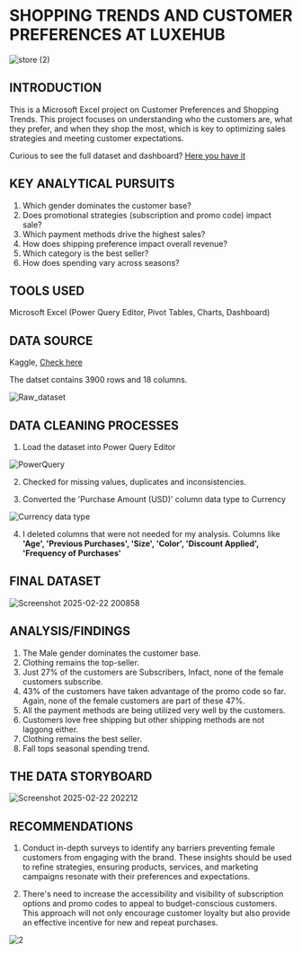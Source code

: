# SHOPPING TRENDS AND CUSTOMER PREFERENCES AT LUXEHUB

![store (2)](https://github.com/user-attachments/assets/6356500e-1492-41fe-80bb-91fd3661edc3)

## INTRODUCTION

This is a Microsoft Excel project on Customer Preferences and Shopping Trends. This project focuses on understanding who the customers are, what they prefer, and when they shop the most, which is key to optimizing sales strategies and meeting customer expectations.

Curious to see the full dataset and dashboard? [Here you have it](https://1drv.ms/x/c/ec5d3d06336b4d58/EU17BTPABTtMnCev6UHgE3MBfHAat4WtktKqELYdArlubw?e=aLdNYC)

## KEY ANALYTICAL PURSUITS

1. Which gender dominates the customer base?
2. Does promotional strategies (subscription and promo code) impact sale?
3. Which payment methods drive the highest sales?
4. How does shipping preference impact overall revenue?
5. Which category is the best seller?
6. How does spending vary across seasons? 

## TOOLS USED

Microsoft Excel (Power Query Editor, Pivot Tables, Charts, Dashboard)

## DATA SOURCE

Kaggle, [Check here](https://www.kaggle.com/datasets/zeesolver/consumer-behavior-and-shopping-habits-dataset)

The datset contains 3900 rows and 18 columns.

![Raw_dataset](https://github.com/user-attachments/assets/5689bc98-467e-45e2-94ca-6381726e6939)

## DATA CLEANING PROCESSES

1. Load the dataset into Power Query Editor
   
![PowerQuery](https://github.com/user-attachments/assets/77c699f7-5e91-4915-b746-742ed39f7fe4)

2. Checked for missing values, duplicates and inconsistencies.

3. Converted the 'Purchase Amount (USD)' column data type to Currency
   
![Currency data type](https://github.com/user-attachments/assets/7b25de6f-c7c3-4eb6-8883-3cac8f9bd9e7)

4. I deleted columns that were not needed for my analysis. Columns like **'Age', 'Previous Purchases', 'Size', 'Color', 'Discount Applied', 'Frequency of Purchases'**

## FINAL DATASET 

![Screenshot 2025-02-22 200858](https://github.com/user-attachments/assets/eff95f23-af8a-4126-a1db-54c6a2a0c208)


## ANALYSIS/FINDINGS

1. The Male gender dominates the customer base.
2. Clothing remains the top-seller.
3. Just 27% of the customers are Subscribers, Infact, none of the female customers subscribe.
4. 43% of the customers have taken advantage of the promo code so far. Again, none of the female customers are part of these 47%.
5. All the payment methods are being utilized very well by the customers.
6. Customers love free shipping but other shipping methods are not laggong either.
7. Clothing remains the best seller.
8. Fall tops seasonal spending trend.

## THE DATA STORYBOARD
![Screenshot 2025-02-22 202212](https://github.com/user-attachments/assets/8b178fb3-72b5-49f2-be7e-f7295e6a8b48)


## RECOMMENDATIONS

1. Conduct in-depth surveys to identify any barriers preventing female customers from engaging with the brand. These insights should be used to refine strategies, ensuring products, services, and marketing campaigns resonate with their preferences and expectations.

2. There's need to increase the accessibility and visibility of subscription options and promo codes to appeal to budget-conscious customers. This approach will not only encourage customer loyalty but also provide an effective incentive for new and repeat purchases.

![2](https://github.com/user-attachments/assets/1d141645-fdab-432b-b293-d6bc31356bb2)













